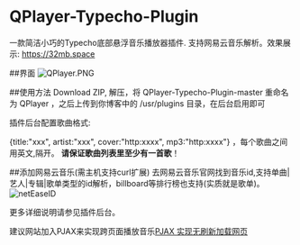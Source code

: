 # QPlayer-Typecho-Plugin
一款简洁小巧的Typecho底部悬浮音乐播放器插件. 支持网易云音乐解析。效果展示: https://32mb.space

##界面
![QPlayer.PNG][1]

##使用方法
Download ZIP, 解压，将 QPlayer-Typecho-Plugin-master 重命名为 QPlayer ，之后上传到你博客中的 /usr/plugins 目录，在后台启用即可

插件后台配置歌曲格式: 

{title:"xxx", artist:"xxx", cover:"http:xxxx", mp3:"http:xxxx"} ，每个歌曲之间用英文,隔开。
**请保证歌曲列表里至少有一首歌**！

##添加网易云音乐(需主机支持curl扩展)
去网易云音乐官网找到音乐id,支持单曲|艺人|专辑|歌单类型的id解析，billboard等排行榜也支持(实质就是歌单)。
![netEaseID][2]

更多详细说明请参见插件后台。


建议网站加入PJAX来实现跨页面播放音乐[PJAX 实现无刷新加载网页][3]



 [1]: https://32mb.space/usr/uploads/2016/08/858331127.png
 [2]: https://32mb.space/usr/uploads/2016/08/1109656363.png
 [3]: https://32mb.space/archives/7.html

